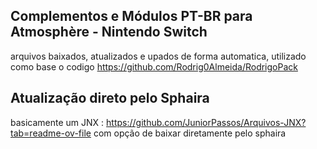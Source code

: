 ## Complementos e Módulos PT-BR para Atmosphère - Nintendo Switch  
arquivos baixados, atualizados e upados de forma automatica, utilizado como base o codigo https://github.com/Rodrig0Almeida/RodrigoPack


## Atualização direto pelo Sphaira 

basicamente um JNX : https://github.com/JuniorPassos/Arquivos-JNX?tab=readme-ov-file
com opção de baixar diretamente pelo sphaira
